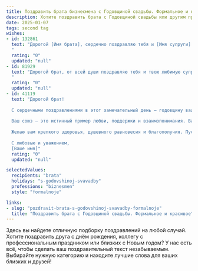 ```yaml
---
title: Поздравить брата бизнесмена с Годовщиной свадьбы. Формальное и красивое
description: Хотите поздравить брата с Годовщиной свадьбы или другим праздником? Наш ИИ создаст незабываемое поздравление, а вы обязательно выделитесь среди других.  
date: 2025-01-07
tags: second tag
wishes:
- id: 132861
  text: "Дорогой [Имя брата], сердечно поздравляю тебя и [Имя супруги] с годовщиной свадьбы! Желаю вам, успешным бизнесменам,  дальнейшего процветания во всех начинаниях,  крепкой любви,  взаимопонимания и семейного благополучия на долгие годы.  Пусть ваш союз будет таким же крепким и надежным, как ваша деловая хватка. Счастья вам!
  "
  rating: "0"
  updated: "null"
- id: 81929
  text: "Дорогой брат, от всей души поздравляю тебя и твою любимую супругу с годовщиной свадьбы! Желаю вам бесконечного счастья, любви и процветания. Пусть ваш семейный очаг всегда будет наполнен теплом, уютом и гармонией.  Успехов в бизнесе и крепкого здоровья!
  "
  rating: "0"
  updated: "null"
- id: 41119
  text: "Дорогой брат!
  
  С сердечными поздравлениями в этот замечательный день — годовщину вашей свадьбы!
  
  Ваш союз — это истинный пример любви, поддержки и взаимопонимания. Ваша совместная жизнь, словно крепкая бизнес-империя, строится на доверии, уважении и стремлении к общим целям. Пусть каждый день вашей жизни будет наполнен счастьем, радостью и новыми успехами.
  
  Желаю вам крепкого здоровья, душевного равновесия и благополучия. Пускай каждый миг, проведённый вместе, приносит только радость и вдохновение.
  
  С любовью и уважением,
  [Ваше имя]"
  rating: "0"
  updated: "null"

selectedValues:
  recipients: "brata"
  holidays: "s-godovshinoj-svavadby"
  professions: "biznesmen"
  style: "formalnoje"

links:
- slug: "pozdravit-brata-s-godovshinoj-svavadby-formalnoje"
  title: "Поздравить брата с Годовщиной свадьбы. Формальное и красивое"
---
```


Здесь вы найдете отличную подборку поздравлений на любой случай.
Хотите поздравить друга с днём рождения, коллегу с профессиональным праздником или близких с Новым годом? У нас есть всё, чтобы сделать ваш поздравительный текст незабываемым. Выбирайте нужную категорию и находите лучшие слова для ваших близких и друзей!
